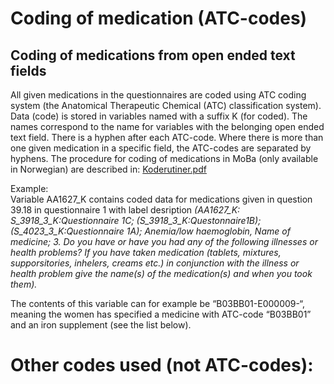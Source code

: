 # Coding of medication (ATC-codes)

## Coding of medications from open ended text fields

All given medications in the questionnaires are coded using ATC coding system (the Anatomical Therapeutic Chemical (ATC) classification system).
Data (code) is stored in variables named with a suffix K (for coded). The names correspond to the name for variables with the belonging open ended text field. There is a hyphen after each ATC-code. Where there is more than one given medication in a specific field, the ATC-codes are separated by hyphens.
The procedure for coding of medications in MoBa (only available in Norwegian) are described in: [Koderutiner.pdf](PDF/CodingMoBa/Koderutiner.pdf) 

Example:<br>
Variable AA1627_K contains coded data for medications given in question 39.18 in 
questionnaire 1 with label desription _(AA1627_K: S_3918_3_K:Questionnaire 1C; (S_3918_3_K:Questonnaire1B); 
(S_4023_3_K:Questionnaire 1A); Anemia/low haemoglobin, Name of medicine; 3. Do you 
have or have you had any of the following illnesses or health problems? If you have taken 
medication (tablets, mixtures, supporsitories, inhelers, creams etc.) in conjunction with the 
illness or health problem give the name(s) of the medication(s) and when you took them)._ 

The contents of this variable can for example be “B03BB01-E000009-“, 
meaning the women has specified a medicine with ATC-code “B03BB01” and an iron 
supplement (see the list below). <br> 

# Other codes used (not ATC-codes):



